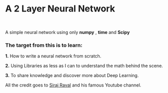 # A 2 Layer Neural Network
<br>

A simple neural network using only **numpy** , **time** and **Scipy**
<br>

### The target from this is to learn:


**1.** How to write a neural network from scratch.
<br>

**2.** Using Libraries as less as I can to understand the math behind the scene.
<br>

**3.** To share knowledge and discover more about Deep Learning.
<br>

All the credit goes to [Siraj Raval](https://www.youtube.com/channel/UCWN3xxRkmTPmbKwht9FuE5A) and his famous Youtube channel.

